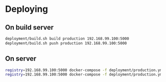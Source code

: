 # Deploying

## On build server
```bash
deployment/build.sh build production 192.168.99.100:5000
deployment/build.sh push production 192.168.99.100:5000
```

## On server
```bash
registry=192.168.99.100:5000 docker-compose -f deployment/production.yml pull
registry=192.168.99.100:5000 docker-compose -f deployment/production.yml up
```
